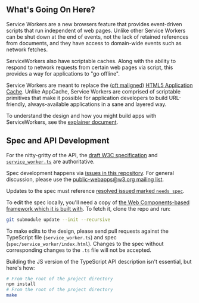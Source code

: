 ## What's Going On Here?

Service Workers are a new browsers feature that provides event-driven scripts that run independent of web pages. Unlike other Service Workers can be shut down at the end of events, not the lack of retained references from documents, and they have access to domain-wide events such as network fetches.

ServiceWorkers also have scriptable caches. Along with the ability to respond to network requests from certain web pages via script, this provides a way for applications to "go offline".

Service Workers are meant to replace the ([oft maligned](http://alistapart.com/article/application-cache-is-a-douchebag)) [HTML5 Application Cache](//www.whatwg.org/specs/web-apps/current-work/multipage/offline.html). Unlike AppCache, Service Workers are comprised of scriptable primitives that make it possible for application developers to build URL-friendly, always-available applications in a sane and layered way.

To understand the design and how you might build apps with ServiceWorkers, see the [explainer document](explainer.md).

## Spec and API Development

For the nitty-gritty of the API, the [draft W3C specification](//slightlyoff.github.io/ServiceWorker/spec/service_worker/index.html) and [`service_worker.ts`](//github.com/slightlyoff/ServiceWorker/blob/master/service_worker.ts) are authoritative.

Spec development happens via [issues in this repository](issues). For general discussion, please use the [public-webapps@w3.org mailing list](http://lists.w3.org/Archives/Public/public-webapps/).

Updates to the spec must reference [resolved issued marked `needs spec`](issues?labels=needs+spec&state=closed).

To edit the spec locally, you'll need a copy of [the Web Components-based framework which it is built with](//github.com/slightlyoff/web-spec-framework). To fetch it, clone the repo and run:

```sh
git submodule update --init --recursive
```

To make edits to the design, please send pull requests against the TypeScript file (`service_worker.ts`) and spec (`spec/service_worker/index.html`). Changes to the spec without corresponding changes to the `.ts` file will not be accepted.

Building the JS version of the TypeScript API description isn't essential, but here's how:

```sh
# From the root of the project directory
npm install
# From the root of the project directory
make
```
